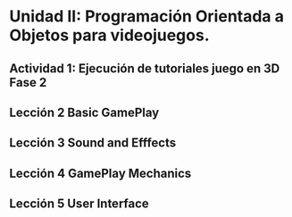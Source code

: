 # Unidad II: Programación Orientada a Objetos para videojuegos.


## Actividad 1: Ejecución de tutoriales juego en 3D Fase 2 

## Lección 2 Basic GamePlay
## Lección 3 Sound and Efffects
## Lección 4 GamePlay Mechanics
## Lección 5 User Interface
